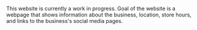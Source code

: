 This website is currently a work in progress. Goal of the website is a webpage that shows information about the business, location, store hours, and links to the business's social media pages. 
